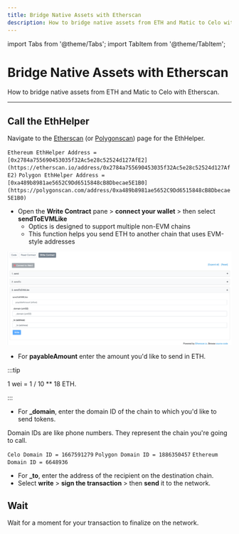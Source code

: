 ```yaml
---
title: Bridge Native Assets with Etherscan
description: How to bridge native assets from ETH and Matic to Celo with Etherscan.
---
```


import Tabs from '@theme/Tabs';
import TabItem from '@theme/TabItem';

# Bridge Native Assets with Etherscan

How to bridge native assets from ETH and Matic to Celo with Etherscan.

---

## Call the EthHelper

Navigate to the [Etherscan](https://etherscan.io/) (or [Polygonscan](https://polygonscan.com/)) page for the EthHelper.

<Tabs>
  <TabItem value="Ethereum" label="On Ethereum" default>
    <code>Ethereum EthHelper Address = [0x2784a755690453035f32Ac5e28c52524d127AfE2](https://etherscan.io/address/0x2784a755690453035f32Ac5e28c52524d127AfE2)</code>
  </TabItem>
  <TabItem value="Polygon" label="On Polygon">
    <code>Polygon EthHelper Address = [0xa489b8981ae5652C9Dd6515848cB8Dbecae5E1B0](https://polygonscan.com/address/0xa489b8981ae5652C9Dd6515848cB8Dbecae5E1B0)</code>
  </TabItem>
</Tabs>

- Open the **Write Contract** pane > **connect your wallet** > then select **sendToEVMLike**
  - Optics is designed to support multiple non-EVM chains
  - This function helps you send ETH to another chain that uses EVM-style addresses

![Bridging Native Assets with Etherescan](https://github.com/joenyzio/assets/blob/main/celo-docs/bridging-native-assets-with-etherscan/bridging-native-assets-with-etherscan.png?raw=true)

- For **payableAmount** enter the amount you'd like to send in ETH.

:::tip

1 wei = 1 / 10 \*\* 18 ETH.

:::

- For **\_domain**, enter the domain ID of the chain to which you'd like to send tokens.

Domain IDs are like phone numbers. They represent the chain you're going to call.

<Tabs>
  <TabItem value="Celo" label="On Celo" default>
    <code>Celo Domain ID = 1667591279</code>
  </TabItem>
  <TabItem value="Polygon" label="On Polygon">
    <code>Polygon Domain ID = 1886350457</code>
  </TabItem>
    <TabItem value="Ethereum" label="On Ethereum">
    <code>Ethereum Domain ID = 6648936</code>
  </TabItem>
</Tabs>

- For **\_to**, enter the address of the recipient on the destination chain.
- Select **write** > **sign the transaction** > then **send** it to the network.

## Wait

Wait for a moment for your transaction to finalize on the network.
